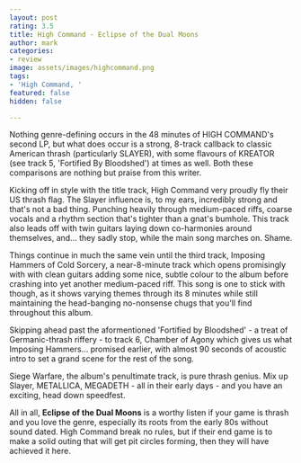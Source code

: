 ```yaml
---
layout: post
rating: 3.5
title: High Command - Eclipse of the Dual Moons
author: mark
categories:
- review
image: assets/images/highcommand.png
tags:
- 'High Command, '
featured: false
hidden: false

---
```

Nothing genre-defining occurs in the 48 minutes of HIGH COMMAND's second LP, but what does occur is a strong, 8-track callback to classic American thrash (particularly SLAYER), with some flavours of KREATOR (see track 5, 'Fortified By Bloodshed') at times as well. Both these comparisons are nothing but praise from this writer.

Kicking off in style with the title track, High Command very proudly fly their US thrash flag. The Slayer influence is, to my ears, incredibly strong and that's not a bad thing. Punching heavily through medium-paced riffs, coarse vocals and a rhythm section that's tighter than a gnat's bumhole. This track also leads off with twin guitars laying down co-harmonies around themselves, and... they sadly stop, while the main song marches on. Shame.

Things continue in much the same vein until the third track, Imposing Hammers of Cold Sorcery, a near-8-minute track which opens promisingly with with clean guitars adding some nice, subtle colour to the album before crashing into yet another medium-paced riff. This song is one to stick with though, as it shows varying themes through its 8 minutes while still maintaining the head-banging no-nonsense chugs that you'll find throughout this album.

Skipping ahead past the aformentioned 'Fortified by Bloodshed' - a treat of Germanic-thrash riffery - to track 6, Chamber of Agony which gives us what Imposing Hammers... promised earlier, with almost 90 seconds of acoustic intro to set a grand scene for the rest of the song.

Siege Warfare, the album's penultimate track, is pure thrash genius. Mix up Slayer, METALLICA, MEGADETH - all in their early days - and you have an exciting, head down speedfest.

All in all, **Eclipse of the Dual Moons** is a worthy listen if your game is thrash and you love the genre, especially its roots from the early 80s without sound dated. High Command break no rules, but if their end game is to make a solid outing that will get pit circles forming, then they will have achieved it here.